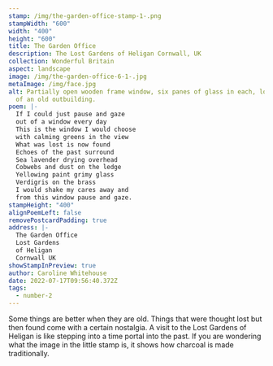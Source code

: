 ```yaml
---
stamp: /img/the-garden-office-stamp-1-.png
stampWidth: "600"
width: "400"
height: "600"
title: The Garden Office
description: The Lost Gardens of Heligan Cornwall, UK
collection: Wonderful Britain
aspect: landscape
image: /img/the-garden-office-6-1-.jpg
metaImage: /img/face.jpg
alt: Partially open wooden frame window, six panes of glass in each, looking out
  of an old outbuilding.
poem: |-
  If I could just pause and gaze
  out of a window every day
  This is the window I would choose
  with calming greens in the view
  What was lost is now found
  Echoes of the past surround
  Sea lavender drying overhead
  Cobwebs and dust on the ledge
  Yellowing paint grimy glass
  Verdigris on the brass
  I would shake my cares away and
  from this window pause and gaze.
stampHeight: "400"
alignPoemLeft: false
removePostcardPadding: true
address: |-
  The Garden Office
  Lost Gardens 
  of Heligan
  Cornwall UK
showStampInPreview: true
author: Caroline Whitehouse
date: 2022-07-17T09:56:40.372Z
tags:
  - number-2
---
```

Some things are better when they are old. Things that were thought lost but then found come with a certain nostalgia. A visit to the Lost Gardens of Heligan is like stepping into a time portal into the past. If you are wondering what the image in the little stamp is, it shows how charcoal is made traditionally.